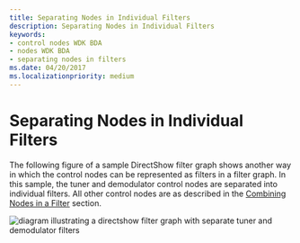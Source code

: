 ```yaml
---
title: Separating Nodes in Individual Filters
description: Separating Nodes in Individual Filters
keywords:
- control nodes WDK BDA
- nodes WDK BDA
- separating nodes in filters
ms.date: 04/20/2017
ms.localizationpriority: medium
---
```


# Separating Nodes in Individual Filters





The following figure of a sample DirectShow filter graph shows another way in which the control nodes can be represented as filters in a filter graph. In this sample, the tuner and demodulator control nodes are separated into individual filters. All other control nodes are as described in the [Combining Nodes in a Filter](combining-nodes-in-a-filter.md) section.

![diagram illustrating a directshow filter graph with separate tuner and demodulator filters](images/smpdshw2.png)

 

 




